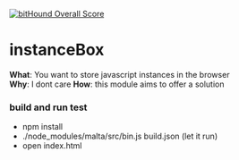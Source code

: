 [![bitHound Overall Score](https://www.bithound.io/github/fedeghe/instanceBox/badges/score.svg)](https://www.bithound.io/github/fedeghe/instanceBox)  

# instanceBox  

**What**: You want to store javascript instances in the browser  
**Why**: I dont care 
**How**: this module aims to offer a solution

### build and run test  
- npm install
- ./node_modules/malta/src/bin.js build.json (let it run)
- open index.html  

